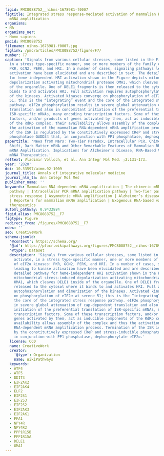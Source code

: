 ```yaml
---
figid: PMC8088752__nihms-1678981-f0007
figtitle: Integrated stress response-mediated activation of mammalian RNA-dependent
  mRNA amplification
organisms:
- NA
organisms_ner:
- Homo sapiens
pmcid: PMC8088752
filename: nihms-1678981-f0007.jpg
figlink: /pmc/articles/PMC8088752/figure/F7/
number: F7
caption: 'Signals from various cellular stresses, some listed in the Figure, activate,
  in a stress type-specific manner, one or more members of the family of eIF2α kinases:
  PKR, GCN2, PERK, and HRI. In a number of cases, signaling pathways leading to kinase
  activation have been elucidated and are described in text. The detailed pathway
  for heme-independent HRI activation shown in the Figure depicts mitochondrial stress-induced
  depolarization activating mitochondrial protease OMA1, which cleaves DELE1 inside
  of the organelle. One of DELE1 fragments is then released to the cytosol where it
  binds to and activates HRI. Full activation requires autophosphorylation and dimerization
  of the kinases. Activated kinases converge on phosphorylation of eIF2α at serene
  51; this is the “integrating” event and the core of the integrated stress response
  pathway. eIF2α phosphorylation results in severe global attenuation of cap-dependent
  translation and also in concomitant initiation of the preferential translation of
  ISR-specific mRNAs, many encoding transcription factors. Some of these transcription
  factors, and/or products of genes activated by them, act as inducible components
  of the RdRp complex; their availability allows assembly of the complex and thus
  the activation of the mammalian RNA-dependent mRNA amplification process. Termination
  of the ISR is regulated by the constitutively expressed CReP and stress-inducible
  phosphatase GADD34 that, in conjunction with PP1 phosphatase, dephosphorylate eIF2α.'
papertitle: 'News from Mars: Two-Tier Paradox, Intracellular PCR, Chimeric Junction
  Shift, Dark Matter mRNA and Other Remarkable Features of Mammalian RNA-Dependent
  mRNA Amplification. Implications for Alzheimer’s Disease, RNA-Based Vaccines and
  mRNA Therapeutics.'
reftext: Vladimir Volloch, et al. Ann Integr Mol Med. ;2:131-173.
year: '2020'
doi: 10.33597/aimm.02-1009
journal_title: Annals of integrative molecular medicine
journal_nlm_ta: Ann Integr Mol Med
publisher_name: ''
keywords: Mammalian RNA-dependent mRNA amplification | The chimeric mRNA amplification
  pathway | Intracellular PCR mRNA amplification pathway | Two-Tier paradox | Integrated
  stress response | Asymmetric mRNA amplification | Alzheimer’s disease | Beta-thalassemia
  | Reporters for mammalian mRNA amplification | Exogenous RNA-based vaccines | mRNA
  therapeutics
automl_pathway: 0.9433884
figid_alias: PMC8088752__F7
figtype: Figure
redirect_from: /figures/PMC8088752__F7
ndex: ''
seo: CreativeWork
schema-jsonld:
  '@context': https://schema.org/
  '@id': https://pfocr.wikipathways.org/figures/PMC8088752__nihms-1678981-f0007.html
  '@type': Dataset
  description: 'Signals from various cellular stresses, some listed in the Figure,
    activate, in a stress type-specific manner, one or more members of the family
    of eIF2α kinases: PKR, GCN2, PERK, and HRI. In a number of cases, signaling pathways
    leading to kinase activation have been elucidated and are described in text. The
    detailed pathway for heme-independent HRI activation shown in the Figure depicts
    mitochondrial stress-induced depolarization activating mitochondrial protease
    OMA1, which cleaves DELE1 inside of the organelle. One of DELE1 fragments is then
    released to the cytosol where it binds to and activates HRI. Full activation requires
    autophosphorylation and dimerization of the kinases. Activated kinases converge
    on phosphorylation of eIF2α at serene 51; this is the “integrating” event and
    the core of the integrated stress response pathway. eIF2α phosphorylation results
    in severe global attenuation of cap-dependent translation and also in concomitant
    initiation of the preferential translation of ISR-specific mRNAs, many encoding
    transcription factors. Some of these transcription factors, and/or products of
    genes activated by them, act as inducible components of the RdRp complex; their
    availability allows assembly of the complex and thus the activation of the mammalian
    RNA-dependent mRNA amplification process. Termination of the ISR is regulated
    by the constitutively expressed CReP and stress-inducible phosphatase GADD34 that,
    in conjunction with PP1 phosphatase, dephosphorylate eIF2α.'
  license: CC0
  name: CreativeWork
  creator:
    '@type': Organization
    name: WikiPathways
  keywords:
  - ATF4
  - ATF5
  - DDIT3
  - EIF2AK2
  - EIF2AK4
  - ELF2
  - EIF2S1
  - EIF2S3
  - EIF2S2
  - EIF2AK3
  - EIF2AK1
  - PPA1
  - NPY4R
  - NPY4R2
  - PPP1R15B
  - PPP1R15A
  - DELE1
  - OMA1
---
```

